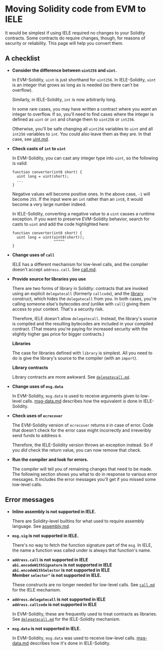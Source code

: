 # Moving Solidity code from EVM to IELE

It would be simplest if using IELE required no changes to your
Solidity contracts. Some contracts do require changes, though, for
reasons of security or reliability. This page will help you convert
them.

## A checklist

* **Consider the difference between `uint256` and `uint`.**
  
  In EVM-Solidity, `uint` is just shorthand for `uint256`. 
  In IELE-Solidity, `uint` is an integer that grows as long
  as is needed (so there can't be overflow).
  
  Similarly, in IELE-Solidity, `int` is now arbitrarily long.
  
  In some rare cases, you may have written a contract where you
  *want* an integer to overflow. If so, you'll need to find cases
  where the integer is defined as `uint` or `int` and change them
  to `uint256` or `int256`. 
  
  Otherwise, you'll be safe changing all `uint256` variables to `uint`
  and all `int256` variables to `int`. You could also leave them as
  they are. In that case, see [uint.md](uint.md).
  
* **Check casts of `int` to `uint`**

  In EVM-Solidity, you can cast any integer type into `uint`, so
  the following is valid:
  
      function converter(int8 short) { 
        uint long = uint(short);
        ...
      }
  
  Negative values will become positive ones. In the above case, `-1`
  will become `255`. If the input were an `int` rather than an `int8`,
  it would become a very large number indeed.
    
  In IELE-Solidity, converting a negative value to a `uint` causes a
  runtime exception. If you want to preserve EVM-Solidity behavior,
  search for casts to `uint` and add the code highlighted here:
    
      function converter(int8 short) { 
        uint long = uint(uint8(short));
                         ^^^^^
      }

* **Change uses of `call`**

  IELE has a different mechanism for low-level calls, and the compiler
  doesn't accept `address.call`.  See [call.md](call.md).

* **Provide source for libraries you use**

  There are two forms of library in Solidity: contracts that are
  invoked using an explicit `delegatecall` (formerly `callcode`), and
  the
  [library](http://solidity.readthedocs.io/en/v0.4.24/contracts.html#libraries)
  construct, which hides the `delegatecall` from you. In both cases,
  you're calling someone else's bytecodes *and* (unlike with `call`)
  giving them access to your context. That's a security risk.
  
  Therefore, IELE doesn't allow `delegatecall`. Instead, the library's
  source is compiled and the resulting bytecodes are included in your compiled
  contract. (That means you're paying for increased security with the
  slightly higher gas price for bigger contracts.)
  
  **Libraries**
  
  The case for libraries defined with `library` is simplest.  All you
  need to do is give the library's source to the compiler (with an
  `import`).
  
  **Library contracts**
  
  Library contracts are more awkward. See
  [`delegatecall.md`](delegatecall.md).

* **Change uses of `msg.data`**

  In EVM-Solidity, `msg.data` is used to receive arguments given to low-level
  calls. [msg-data.md](msg-data.md) describes how the equivalent is done in
  IELE-Solidity.

* **Check uses of `ecrecover`**
  
  The EVM-Solidity version of `ecrecover` returns `0` in case of
  error. Code that doesn't check for the error case might incorrectly
  and irreveribly send funds to address `0`.
  
  Therefore, the IELE-Solidity version throws an exception instead. So
  if you *did* check the return value, you can now remove that check.

* **Run the compiler and look for errors.**

  The compiler will tell you of remaining changes that need to be
  made. The following section shows you what to do in response to 
  various error messages. It includes the error messages you'll get
  if you missed some low-level calls. 

## Error messages

* **Inline assembly is not supported in IELE.**

  There are Solidity-level builtins for what
  used to require assembly language. See 
  [assembly.md](assembly.md). 

* **`msg.sig` is not supported in IELE.**
  
  There's no way to fetch the function signature part of the `msg`.
  In IELE, the name a function was called under is always that
  function's name.

* **`address.call` is not supported in IELE**    
  **`abi.encodeWithSignature` is not supported in IELE**    
  **`abi.encodeWithSelector` is not supported in IELE**   
  **Member `selector"` is not supported in IELE.**
  
  These constructs are no longer needed for low-level calls. 
  See [`call.md`](call.md) for the IELE mechanism. 

* **`address.delegatecall` is not supported in IELE**    
  **`address.callcode` is not supported in IELE**

  In EVM-Solidity, these are frequently used to treat contracts as
  libraries. See [`delegatecall.md`](delegatecall.md) for the
  IELE-Solidity mechanism.

* **`msg.data` is not supported in IELE.**
  
  In EVM-Solidity, `msg.data` was used to receive low-level
  calls. [msg-data.md](msg-data.md) describes how it's done in
  IELE-Solidity.

